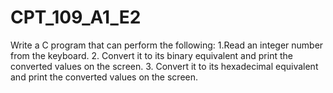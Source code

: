 # CPT_109_A1_E2
Write a C program that can perform the following:
1.Read an integer number from the keyboard.
2. Convert it to its binary equivalent and print the converted values on the screen.
3. Convert it to its hexadecimal equivalent and print the converted values on the screen.
